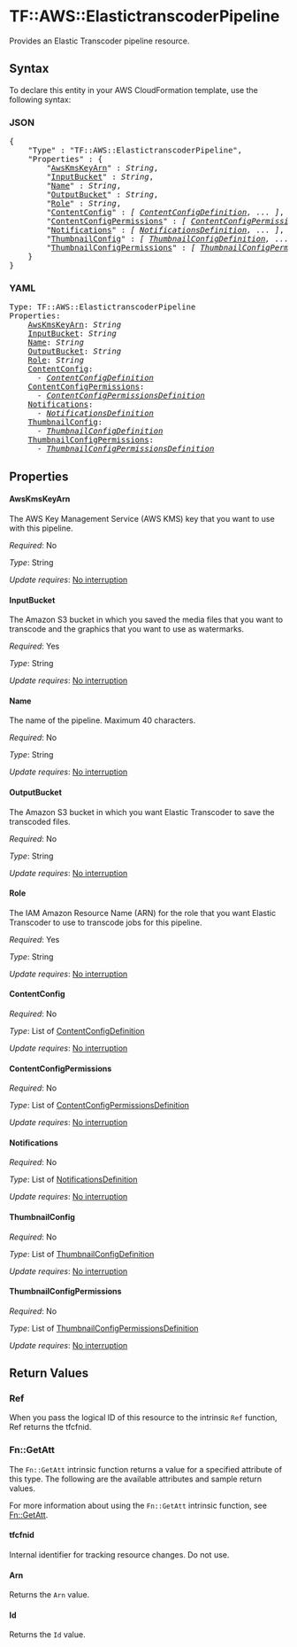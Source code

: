 # TF::AWS::ElastictranscoderPipeline

Provides an Elastic Transcoder pipeline resource.

## Syntax

To declare this entity in your AWS CloudFormation template, use the following syntax:

### JSON

<pre>
{
    "Type" : "TF::AWS::ElastictranscoderPipeline",
    "Properties" : {
        "<a href="#awskmskeyarn" title="AwsKmsKeyArn">AwsKmsKeyArn</a>" : <i>String</i>,
        "<a href="#inputbucket" title="InputBucket">InputBucket</a>" : <i>String</i>,
        "<a href="#name" title="Name">Name</a>" : <i>String</i>,
        "<a href="#outputbucket" title="OutputBucket">OutputBucket</a>" : <i>String</i>,
        "<a href="#role" title="Role">Role</a>" : <i>String</i>,
        "<a href="#contentconfig" title="ContentConfig">ContentConfig</a>" : <i>[ <a href="contentconfigdefinition.md">ContentConfigDefinition</a>, ... ]</i>,
        "<a href="#contentconfigpermissions" title="ContentConfigPermissions">ContentConfigPermissions</a>" : <i>[ <a href="contentconfigpermissionsdefinition.md">ContentConfigPermissionsDefinition</a>, ... ]</i>,
        "<a href="#notifications" title="Notifications">Notifications</a>" : <i>[ <a href="notificationsdefinition.md">NotificationsDefinition</a>, ... ]</i>,
        "<a href="#thumbnailconfig" title="ThumbnailConfig">ThumbnailConfig</a>" : <i>[ <a href="thumbnailconfigdefinition.md">ThumbnailConfigDefinition</a>, ... ]</i>,
        "<a href="#thumbnailconfigpermissions" title="ThumbnailConfigPermissions">ThumbnailConfigPermissions</a>" : <i>[ <a href="thumbnailconfigpermissionsdefinition.md">ThumbnailConfigPermissionsDefinition</a>, ... ]</i>
    }
}
</pre>

### YAML

<pre>
Type: TF::AWS::ElastictranscoderPipeline
Properties:
    <a href="#awskmskeyarn" title="AwsKmsKeyArn">AwsKmsKeyArn</a>: <i>String</i>
    <a href="#inputbucket" title="InputBucket">InputBucket</a>: <i>String</i>
    <a href="#name" title="Name">Name</a>: <i>String</i>
    <a href="#outputbucket" title="OutputBucket">OutputBucket</a>: <i>String</i>
    <a href="#role" title="Role">Role</a>: <i>String</i>
    <a href="#contentconfig" title="ContentConfig">ContentConfig</a>: <i>
      - <a href="contentconfigdefinition.md">ContentConfigDefinition</a></i>
    <a href="#contentconfigpermissions" title="ContentConfigPermissions">ContentConfigPermissions</a>: <i>
      - <a href="contentconfigpermissionsdefinition.md">ContentConfigPermissionsDefinition</a></i>
    <a href="#notifications" title="Notifications">Notifications</a>: <i>
      - <a href="notificationsdefinition.md">NotificationsDefinition</a></i>
    <a href="#thumbnailconfig" title="ThumbnailConfig">ThumbnailConfig</a>: <i>
      - <a href="thumbnailconfigdefinition.md">ThumbnailConfigDefinition</a></i>
    <a href="#thumbnailconfigpermissions" title="ThumbnailConfigPermissions">ThumbnailConfigPermissions</a>: <i>
      - <a href="thumbnailconfigpermissionsdefinition.md">ThumbnailConfigPermissionsDefinition</a></i>
</pre>

## Properties

#### AwsKmsKeyArn

The AWS Key Management Service (AWS KMS) key that you want to use with this pipeline.

_Required_: No

_Type_: String

_Update requires_: [No interruption](https://docs.aws.amazon.com/AWSCloudFormation/latest/UserGuide/using-cfn-updating-stacks-update-behaviors.html#update-no-interrupt)

#### InputBucket

The Amazon S3 bucket in which you saved the media files that you want to transcode and the graphics that you want to use as watermarks.

_Required_: Yes

_Type_: String

_Update requires_: [No interruption](https://docs.aws.amazon.com/AWSCloudFormation/latest/UserGuide/using-cfn-updating-stacks-update-behaviors.html#update-no-interrupt)

#### Name

The name of the pipeline. Maximum 40 characters.

_Required_: No

_Type_: String

_Update requires_: [No interruption](https://docs.aws.amazon.com/AWSCloudFormation/latest/UserGuide/using-cfn-updating-stacks-update-behaviors.html#update-no-interrupt)

#### OutputBucket

The Amazon S3 bucket in which you want Elastic Transcoder to save the transcoded files.

_Required_: No

_Type_: String

_Update requires_: [No interruption](https://docs.aws.amazon.com/AWSCloudFormation/latest/UserGuide/using-cfn-updating-stacks-update-behaviors.html#update-no-interrupt)

#### Role

The IAM Amazon Resource Name (ARN) for the role that you want Elastic Transcoder to use to transcode jobs for this pipeline.

_Required_: Yes

_Type_: String

_Update requires_: [No interruption](https://docs.aws.amazon.com/AWSCloudFormation/latest/UserGuide/using-cfn-updating-stacks-update-behaviors.html#update-no-interrupt)

#### ContentConfig

_Required_: No

_Type_: List of <a href="contentconfigdefinition.md">ContentConfigDefinition</a>

_Update requires_: [No interruption](https://docs.aws.amazon.com/AWSCloudFormation/latest/UserGuide/using-cfn-updating-stacks-update-behaviors.html#update-no-interrupt)

#### ContentConfigPermissions

_Required_: No

_Type_: List of <a href="contentconfigpermissionsdefinition.md">ContentConfigPermissionsDefinition</a>

_Update requires_: [No interruption](https://docs.aws.amazon.com/AWSCloudFormation/latest/UserGuide/using-cfn-updating-stacks-update-behaviors.html#update-no-interrupt)

#### Notifications

_Required_: No

_Type_: List of <a href="notificationsdefinition.md">NotificationsDefinition</a>

_Update requires_: [No interruption](https://docs.aws.amazon.com/AWSCloudFormation/latest/UserGuide/using-cfn-updating-stacks-update-behaviors.html#update-no-interrupt)

#### ThumbnailConfig

_Required_: No

_Type_: List of <a href="thumbnailconfigdefinition.md">ThumbnailConfigDefinition</a>

_Update requires_: [No interruption](https://docs.aws.amazon.com/AWSCloudFormation/latest/UserGuide/using-cfn-updating-stacks-update-behaviors.html#update-no-interrupt)

#### ThumbnailConfigPermissions

_Required_: No

_Type_: List of <a href="thumbnailconfigpermissionsdefinition.md">ThumbnailConfigPermissionsDefinition</a>

_Update requires_: [No interruption](https://docs.aws.amazon.com/AWSCloudFormation/latest/UserGuide/using-cfn-updating-stacks-update-behaviors.html#update-no-interrupt)

## Return Values

### Ref

When you pass the logical ID of this resource to the intrinsic `Ref` function, Ref returns the tfcfnid.

### Fn::GetAtt

The `Fn::GetAtt` intrinsic function returns a value for a specified attribute of this type. The following are the available attributes and sample return values.

For more information about using the `Fn::GetAtt` intrinsic function, see [Fn::GetAtt](https://docs.aws.amazon.com/AWSCloudFormation/latest/UserGuide/intrinsic-function-reference-getatt.html).

#### tfcfnid

Internal identifier for tracking resource changes. Do not use.

#### Arn

Returns the <code>Arn</code> value.

#### Id

Returns the <code>Id</code> value.

